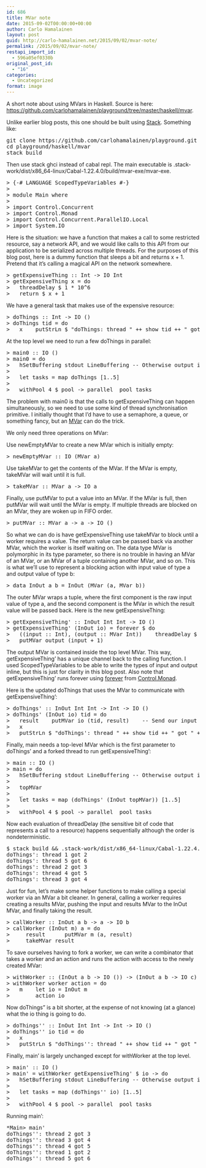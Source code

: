```yaml
---
id: 686
title: MVar note
date: 2015-09-02T00:00:00+00:00
author: Carlo Hamalainen
layout: post
guid: http://carlo-hamalainen.net/2015/09/02/mvar-note/
permalink: /2015/09/02/mvar-note/
restapi_import_id:
  - 596a05ef0330b
original_post_id:
  - "16"
categories:
  - Uncategorized
format: image
---
```

A short note about using MVars in Haskell. Source is here: <https://github.com/carlohamalainen/playground/tree/master/haskell/mvar>.

Unlike earlier blog posts, this one should be built using [Stack](https://github.com/commercialhaskell/stack). Something like: 

<pre>git clone https://github.com/carlohamalainen/playground.git
cd playground/haskell/mvar
stack build
</pre>

Then use stack ghci instead of cabal repl. The main executable is .stack-work/dist/x86_64-linux/Cabal-1.22.4.0/build/mvar-exe/mvar-exe.

<pre>&gt; {-# LANGUAGE ScopedTypeVariables #-}
&gt;
&gt; module Main where
&gt;
&gt; import Control.Concurrent
&gt; import Control.Monad
&gt; import Control.Concurrent.ParallelIO.Local
&gt; import System.IO
</pre>

Here is the situation: we have a function that makes a call to some restricted resource, say a network API, and we would like calls to this API from our application to be serialized across multiple threads. For the purposes of this blog post, here is a dummy function that sleeps a bit and returns x + 1. Pretend that it’s calling a magical API on the network somewhere.

<pre>&gt; getExpensiveThing :: Int -&gt; IO Int
&gt; getExpensiveThing x = do
&gt;   threadDelay $ 1 * 10^6
&gt;   return $ x + 1
</pre>

We have a general task that makes use of the expensive resource: 

<pre>&gt; doThings :: Int -&gt; IO ()
&gt; doThings tid = do
&gt;   x    putStrLn $ "doThings: thread " ++ show tid ++ " got " ++ show x
</pre>

At the top level we need to run a few doThings in parallel: 

<pre>&gt; main0 :: IO ()
&gt; main0 = do
&gt;   hSetBuffering stdout LineBuffering -- Otherwise output is garbled.
&gt;
&gt;   let tasks = map doThings [1..5]
&gt;
&gt;   withPool 4 $ pool -&gt; parallel_ pool tasks
</pre>

The problem with main0 is that the calls to getExpensiveThing can happen simultaneously, so we need to use some kind of thread synchronisation primitive. I initially thought that I’d have to use a semaphore, a queue, or something fancy, but an [MVar](http://hackage.haskell.org/package/base-4.8.1.0/docs/Control-Concurrent-MVar.html#t:MVar) can do the trick.

We only need three operations on MVar:

Use newEmptyMVar to create a new MVar which is initially empty: 

<pre>&gt; newEmptyMVar :: IO (MVar a)
</pre>

Use takeMVar to get the contents of the MVar. If the MVar is empty, takeMVar will wait until it is full. 

<pre>&gt; takeMVar :: MVar a -&gt; IO a
</pre>

Finally, use putMVar to put a value into an MVar. If the MVar is full, then putMVar will wait until the MVar is empty. If multiple threads are blocked on an MVar, they are woken up in FIFO order.

<pre>&gt; putMVar :: MVar a -&gt; a -&gt; IO ()
</pre>

So what we can do is have getExpensiveThing use takeMVar to block until a worker requires a value. The return value can be passed back via another MVar, which the worker is itself waiting on. The data type MVar is polymorphic in its type parameter, so there is no trouble in having an MVar of an MVar, or an MVar of a tuple containing another MVar, and so on. This is what we’ll use to represent a blocking action with input value of type a and output value of type b:

<pre>&gt; data InOut a b = InOut (MVar (a, MVar b))
</pre>

The outer MVar wraps a tuple, where the first component is the raw input value of type a, and the second component is the MVar in which the result value will be passed back. Here is the new getExpensiveThing:

<pre>&gt; getExpensiveThing' :: InOut Int Int -&gt; IO ()
&gt; getExpensiveThing' (InOut io) = forever $ do
&gt;   ((input :: Int), (output :: MVar Int))    threadDelay $ 1 * 10^6
&gt;   putMVar output (input + 1)
</pre>

The output MVar is contained inside the top level MVar. This way, getExpensiveThing’ has a unique channel back to the calling function. I used ScopedTypeVariables to be able to write the types of input and output inline, but this is just for clarity in this blog post. Also note that getExpensiveThing’ runs forever using [forever](http://hackage.haskell.org/package/base-4.8.1.0/docs/Control-Monad.html#v:forever) from [Control.Monad](http://hackage.haskell.org/package/base-4.8.1.0/docs/Control-Monad.html).

Here is the updated doThings that uses the MVar to communicate with getExpensiveThing’: 

<pre>&gt; doThings' :: InOut Int Int -&gt; Int -&gt; IO ()
&gt; doThings' (InOut io) tid = do
&gt;   result    putMVar io (tid, result)    -- Send our input (tid) and the result MVar.
&gt;   x 
&gt;   putStrLn $ "doThings': thread " ++ show tid ++ " got " ++ show x
</pre>

Finally, main needs a top-level MVar which is the first parameter to doThings’ and a forked thread to run getExpensiveThing’:

<pre>&gt; main :: IO ()
&gt; main = do
&gt;   hSetBuffering stdout LineBuffering -- Otherwise output is garbled.
&gt;
&gt;   topMVar 
&gt;   _ 
&gt;   let tasks = map (doThings' (InOut topMVar)) [1..5]
&gt;
&gt;   withPool 4 $ pool -&gt; parallel_ pool tasks
</pre>

Now each evaluation of threadDelay (the sensitive bit of code that represents a call to a resource) happens sequentially although the order is nondeterministic.

<pre>$ stack build && .stack-work/dist/x86_64-linux/Cabal-1.22.4.0/build/mvar-exe/mvar-exe
doThings': thread 1 got 2
doThings': thread 5 got 6
doThings': thread 2 got 3
doThings': thread 4 got 5
doThings': thread 3 got 4
</pre>

Just for fun, let’s make some helper functions to make calling a special worker via an MVar a bit cleaner. In general, calling a worker requires creating a results MVar, pushing the input and results MVar to the InOut MVar, and finally taking the result. 

<pre>&gt; callWorker :: InOut a b -&gt; a -&gt; IO b
&gt; callWorker (InOut m) a = do
&gt;     result      putMVar m (a, result)
&gt;     takeMVar result
</pre>

To save ourselves having to fork a worker, we can write a combinator that takes a worker and an action and runs the action with access to the newly created MVar:

<pre>&gt; withWorker :: (InOut a b -&gt; IO ()) -&gt; (InOut a b -&gt; IO c) -&gt; IO c
&gt; withWorker worker action = do
&gt;   m    let io = InOut m
&gt;   _    action io
</pre>

Now doThings&#8221; is a bit shorter, at the expense of not knowing (at a glance) what the io thing is going to do.

<pre>&gt; doThings'' :: InOut Int Int -&gt; Int -&gt; IO ()
&gt; doThings'' io tid = do
&gt;   x 
&gt;   putStrLn $ "doThings'': thread " ++ show tid ++ " got " ++ show x
</pre>

Finally, main’ is largely unchanged except for withWorker at the top level. 

<pre>&gt; main' :: IO ()
&gt; main' = withWorker getExpensiveThing' $ io -&gt; do
&gt;   hSetBuffering stdout LineBuffering -- Otherwise output is garbled.
&gt;
&gt;   let tasks = map (doThings'' io) [1..5]
&gt;
&gt;   withPool 4 $ pool -&gt; parallel_ pool tasks
</pre>

Running main&#8217;: 

<pre>*Main&gt; main'
doThings'': thread 2 got 3
doThings'': thread 3 got 4
doThings'': thread 4 got 5
doThings'': thread 1 got 2
doThings'': thread 5 got 6
</pre>